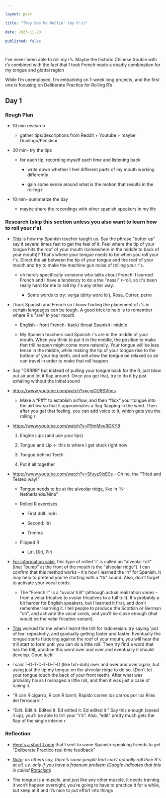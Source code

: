 ```yaml
---

layout: post

title: "They See Me Rollin' (my R's)"

date: 2023-11-20

published: false

---
```




I’ve never been able to roll my r’s. Maybe the historic Chinese trouble with r’s combined with the fact that I took French made a deadly combination for my tongue and glottal region



While I’m unemployed, I’m embarking on 1-week long projects, and the first one is focusing on Deliberate Practice for Rolling R’s



## Day 1

### Rough Plan

- 10 min research

    - gather tips/descriptions from Reddit + Youtube + maybe Duolingo/Pimsleur

- 20 min- try the tips

    - for each tip, recording myself each time and listening back

        - write down whether I feel different parts of my mouth working differently

        - gain some sense around what is the motion that results in the rolling r

- 10 min- summarize the day

    - maybe share the recordings with other spanish speakers in my life



### Research (skip this section unless you also want to learn how to roll your r's)

- [This](https://www.reddit.com/r/IWantToLearn/comments/5m79rk/iwtl_how_to_roll_my_rs/dc1d4za/) is how my Spanish teacher taught us. Say the phrase "butter up" say it several times fast to get the feel of it. Feel where the tip of your tongue hits the roof of your mouth (somewhere in the middle to back of your mouth)? That's where your tongue needs to be when you roll your r's. Direct the air between the tip of your tongue and the roof of your mouth and try to make the machine gun noise of rolling your r's.

    - oh here’s specifically someone who talks about French! I learned French and I have a tendency to do a the "nasal" r-roll, so it's been really hard for me to roll my r's any other way.

        - Some words to try: verga (dirty word lol), Rosa, Correr, perro

- I took Spanish and French so I know finding the placement of r's in certain languages can be tough. A good trick to help is to remember where R's "are" in your mouth:

    - English - front French- back/ throat Spanish- middle

    - My Spanish teachers said Spanish r's are in the middle of your mouth. When you think to put it in the middle, the position to make that trill happen might come more naturally. Your tongue will be less tense in the middle, while making the tip of your tongue rise to the bottom of your top teeth, and will allow the tongue be relaxed so air can travel in order to make that roll happen

- Say "DRRRR" but instead of pulling your tongue back for the R, just blow out air and let it flap around. Once you get that, try to do it by just exhaling without the initial sound

- https://www.youtube.com/watch?v=cjoOD8SVhos

    - Make a “Ffff” to establish airflow, and then “flick” your tongue into the airflow so that it approximates a flag flapping in the wind. Then after you get that feeling, you can add voice to it, which gets you the rolling r

- https://www.youtube.com/watch?v=P9mMvuRGKY8

    1. Engine Lips (and use your lips)

    2. Tongue and Lip ← this is where I get stuck right now

    3. Tongue behind Teeth

    4. Put it all together

- https://www.youtube.com/watch?v=Sfuyz9lxE0s - Oh ho, the “Tried and Tested way!”

    - Tongue needs to be at the alveolar ridge, like in “N- Netherlands/Nina”

    - Rolled R exercises

        - First drill: indri

        - Second: itri

        - Trimma

    - Flipped R

        - Liri, Diri, Piri

- [For information sake](https://www.reddit.com/r/languagelearning/comments/srrcjk/how_to_do_a_rolling_r_tutorial/hwueedx/), this type of rolled 'r' is called an "alveolar trill" (that "bump" at the front of the mouth is the "alveolar ridge"). I can confirm that this method works - it's how I learned the 'rr' for Spanish. It may help to pretend you're starting with a "th" sound. Also, don't forget to activate your vocal cords.

    - The "French r" is a "uvular trill" (although actual realization varies - from a velar fricative to uvular fricatives to a full trill). It's probably a bit harder for English speakers, but I learned it first, and don't remember learning it. I tell people to produce the Scottish or German "ch", and activate the vocal cords, and you'll be close enough (that would be the velar fricative variant).

- [This](https://www.reddit.com/r/languagelearning/comments/f2eabh/how_did_you_learn_to_trillroll_your_rs/fhd11rc/) worked for me when I learnt the trill for Indonesian: try saying 'pot of tea' repeatedly, and gradually getting faster and faster. Eventually the tongue starts fluttering against the roof of your mouth, you will hear the trill start to form until you can do a little roll. Then try find a word that has the trill, practice this word over and over and eventually it should develop. Good luck!

- I said T-D-T-D-T-D-T-D (like tuh-duh) over and over and over again, but using just the tip my tongue on the alveolar ridge to do so. (Don't let your tongue touch the back of your front teeth). After what was probably hours I managed a little roll, and then it was just a case of tuning it.

- "R con R cigarro, R con R barril, Rapido corren los carros por los Riles del ferrocarril.”

- “Edit. Edit it. Edited it. Ed edited it. Ed edited it.” Say this enough (speed it up), you’ll be able to trill your “r’s”. Also, “edit” pretty much gets the flap of the single interior r.



### Reflection

- [Here's a short Loom](https://www.loom.com/share/09e9c07c76db4fe5b3620706683d8e1e?sid=a82f7440-136c-4116-92b5-8ac5697a0082) that I sent to some Spanish-speaking friends to get "Deliberate Practice real time feedback"

- *[Note](https://www.reddit.com/r/LifeProTips/comments/10fkjz/lpt_request_how_to_roll_your_rs/c6d6bp0/): as others say, there's some people that can't actually roll their R's at all, i.e. only if you have a fraenum problem (Google indicates that this is called [Rotacism](https://es.wikipedia.org/wiki/Rotacismo))*

- The tongue is a muscle, and just like any other muscle, it needs training. It won’t happen overnight, you’re going to have to practice it for a while, but keep at it and it’s nice to put effort into things